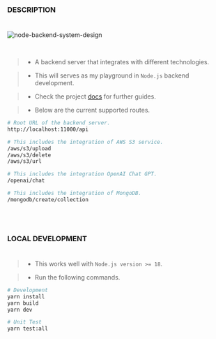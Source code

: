 ### DESCRIPTION
#

![node-backend-system-design](https://github.com/kentlouisetonino/node-backend/assets/69438999/4b08b84c-363b-4271-82b4-04c3cf29dddc)

<br />

> - A backend server that integrates with different technologies.

> - This will serves as my playground in `Node.js` backend development.

> - Check the project [docs](https://github.com/kentlouisetonino/node-backend/tree/develop/docs) for further guides.

> - Below are the current supported routes.

```bash
# Root URL of the backend server.
http://localhost:11000/api

# This includes the integration of AWS S3 service.
/aws/s3/upload
/aws/s3/delete
/aws/s3/url

# This includes the integration OpenAI Chat GPT.
/openai/chat

# This includes the integration of MongoDB.
/mongodb/create/collection
```

<br />
<br />



### LOCAL DEVELOPMENT
#
> - This works well with `Node.js version >= 18`.

> - Run the following commands.

```bash
# Development
yarn install
yarn build
yarn dev

# Unit Test
yarn test:all
```
